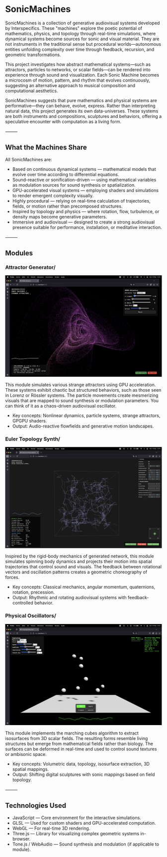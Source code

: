# SonicMachines

SonicMachines is a collection of generative audiovisual systems developed by Interspecifics. These "machines" explore the poetic potential of mathematics, physics, and topology through real-time simulations, where dynamical systems become sources for sonic and visual material. They are not instruments in the traditional sense but procedural worlds—autonomous entities unfolding complexity over time through feedback, recursion, and geometric transformations.

This project investigates how abstract mathematical systems—such as attractors, particles to networks, or scalar fields—can be rendered into experience through sound and visualization. Each Sonic Machine becomes a microcosm of motion, pattern, and rhythm that evolves continuously, suggesting an alternative approach to musical composition and computational aesthetics.

SonicMachines suggests that pure mathematics and physical systems are performative—they can behave, evolve, express. Rather than interpreting natural data, this project generates its own data-universes. These systems are both instruments and compositions, sculptures and behaviors, offering a speculative encounter with computation as a living form.

⸻

## What the Machines Share

All SonicMachines are:
- Based on continuous dynamical systems — mathematical models that evolve over time according to differential equations.
- Sound-reactive or sonification-driven — using mathematical variables as modulation sources for sound synthesis or spatialization.
- GPU-accelerated visual systems — employing shaders and simulations to render emergent complexity visually.
- Highly procedural — relying on real-time calculation of trajectories, fields, or motion rather than precomposed structures.
- Inspired by topology and physics — where rotation, flow, turbulence, or density maps become generative parameters.
- Immersive and audiovisual — designed to create a strong audiovisual presence suitable for performance, installation, or meditative interaction.

⸻

## Modules

### Attractor Generator/

![Attractor Generator](https://github.com/interspecifics/SonicMachines/blob/main/attractor_s.png)

This module simulates various strange attractors using GPU acceleration. These systems exhibit chaotic but structured behaviors, such as those seen in Lorenz or Rössler systems. The particle movements create mesmerizing visuals that are mapped to sound synthesis or modulation parameters. You can think of it as a chaos-driven audiovisual oscillator.
- Key concepts: Nonlinear dynamics, particle systems, strange attractors, GPGPU shaders.
- Output: Audio-reactive flowfields and generative motion landscapes.

### Euler Topology Synth/

![Euler Topology Synth](https://github.com/interspecifics/SonicMachines/blob/main/euler_s.png)

Inspired by the rigid-body mechanics of generated network, this module simulates spinning body dynamics and projects their motion into spatial trajectories that control sound and visuals. The feedback between rotational vectors and oscillation patterns creates a geometric choreography of forces.
- Key concepts: Classical mechanics, angular momentum, quaternions, rotation, precession.
- Output: Rhythmic and rotating audiovisual systems with feedback-controlled behavior.

### Physical Oscillators/

![Physical Oscillators](https://github.com/interspecifics/SonicMachines/blob/main/oscillator_s.png)

This module implements the marching cubes algorithm to extract isosurfaces from 3D scalar fields. The resulting forms resemble living structures but emerge from mathematical fields rather than biology. The surfaces can be deformed in real-time and used to control sound textures or ambisonic space.
- Key concepts: Volumetric data, topology, isosurface extraction, 3D spatial mappings.
- Output: Shifting digital sculptures with sonic mappings based on field topology.



⸻

## Technologies Used
- JavaScript — Core environment for the interactive simulations.
- GLSL — Used for custom shaders and GPU-accelerated computation.
- WebGL — For real-time 3D rendering.
- Three.js — Library for visualizing complex geometric systems in-browser.
- Tone.js / WebAudio — Sound synthesis and modulation (if applicable to module).

